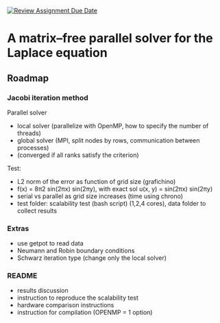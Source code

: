 [![Review Assignment Due Date](https://classroom.github.com/assets/deadline-readme-button-22041afd0340ce965d47ae6ef1cefeee28c7c493a6346c4f15d667ab976d596c.svg)](https://classroom.github.com/a/bOfolMCC)
# A matrix–free parallel solver for the Laplace equation

## Roadmap

### Jacobi iteration method

Parallel solver
- local solver (parallelize with OpenMP, how to specify the number of threads)
- global solver (MPI, split nodes by rows, communication between processes)
- (converged if all ranks satisfy the criterion)

Test:
- L2 norm of the error as function of grid size (grafichino)
- f(x) = 8π2 sin(2πx) sin(2πy), with exact sol u(x, y) = sin(2πx) sin(2πy)
- serial vs parallel as grid size increases (time using chrono)
- test folder: scalability test (bash script) (1,2,4 cores), data folder to collect results

### Extras
- use getpot to read data
- Neumann and Robin boundary conditions
- Schwarz iteration type (change only the local solver)

### README
- results discussion
- instruction to reproduce the scalability test
- hardware comparison instructions
- instruction for compilation (OPENMP = 1 option)